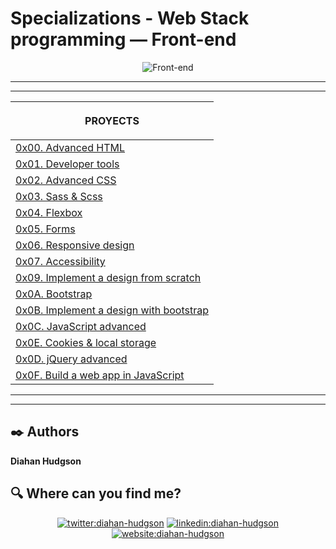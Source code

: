 # Specializations - Web Stack programming ― Front-end

<p align="center">
    <img src="https://www.cursosgis.com/wp-content/uploads/2017/06/lenguajes_1.png" alt="Front-end"></p>

***
***

| <p align="center">PROYECTS</p>  |
|---|
| [0x00. Advanced HTML](https://intranet.hbtn.io/projects/582) | |
| [0x01. Developer tools](https://intranet.hbtn.io/projects/590) | |
| [0x02. Advanced CSS](https://intranet.hbtn.io/projects/583) |  |
| [0x03. Sass & Scss](https://intranet.hbtn.io/projects/363) |  |
| [0x04. Flexbox](https://intranet.hbtn.io/projects/598) |  |
| [0x05. Forms](https://intranet.hbtn.io/projects/599) |  |
| [0x06. Responsive design](https://intranet.hbtn.io/projects/600) |  |
| [0x07. Accessibility](https://intranet.hbtn.io/projects/601) |  |
| [0x09. Implement a design from scratch](https://intranet.hbtn.io/projects/622) |  |
| [0x0A. Bootstrap](https://intranet.hbtn.io/projects/623) |  |
| [0x0B. Implement a design with bootstrap](https://intranet.hbtn.io/projects/624) |  |
| [0x0C. JavaScript advanced](https://intranet.hbtn.io/projects/625) |  |
| [0x0E. Cookies & local storage](https://intranet.hbtn.io/projects/627) |  |
| [0x0D. jQuery advanced](https://intranet.hbtn.io/projects/626) |  |
| [0x0F. Build a web app in JavaScript](https://intranet.hbtn.io/projects/628) |  |

***
***

## :black_nib: Authors 

**Diahan Hudgson** 


## :mag: Where can you find me?

<p align="center">
<a href="https://twitter.com/diacaroll" target="_blank">
    <img src="https://img.icons8.com/bubbles/100/000000/twitter.png"/ alt="twitter:diahan-hudgson"></a>
<a href="https://www.linkedin.com/in/diahan-hudgson/" target="_blank">
    <img src="https://img.icons8.com/bubbles/100/000000/linkedin.png"/ alt="linkedin:diahan-hudgson"></a>
<a href="https://my-website-ten-delta.vercel.app/" target="_blank">    
    <img src="https://img.icons8.com/bubbles/100/000000/web.png"/ alt="website:diahan-hudgson"></a>
</p>